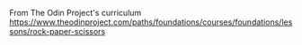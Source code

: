 From The Odin Project's curriculum
https://www.theodinproject.com/paths/foundations/courses/foundations/lessons/rock-paper-scissors
